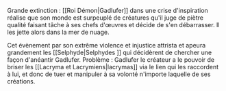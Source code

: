 Grande extinction : [[Roi Démon|Gadlufer]] dans une crise d'inspiration réalise que son monde est surpeuplé de créatures qu'il juge de piètre qualité faisant tâche à ses chefs d'œuvres et décide de s'en débarrasser.  Il les jette alors dans la mer de nuage. 


Cet évènement par son extrême violence et injustice attrista et apeura grandement  les [[Selphyde|Selphydes ]] qui décidèrent de chercher une façon d'anéantir Gadlufer. Problème : Gadlufer le créateur a le pouvoir de briser les [[Lacryma et Lacrymiens|lacrymas]] via le lien qui les raccordent à lui, et donc de tuer et manipuler à sa volonté n'importe laquelle de ses créations.  